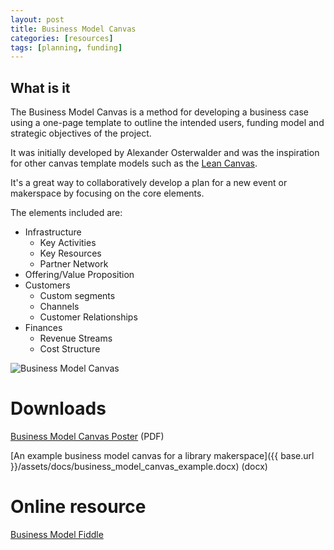 ```yaml
---
layout: post
title: Business Model Canvas
categories: [resources]
tags: [planning, funding]
---
```


## What is it
The Business Model Canvas is a method for developing a business case using a one-page template to outline the intended users, funding model and strategic objectives of the project.

It was initially developed by Alexander Osterwalder and was the inspiration for other canvas template models such as the [Lean Canvas](https://leanstack.com/lean-canvas/).

It's a great way to collaboratively develop a plan for a new event or makerspace by focusing on the core elements.

The elements included are:

* Infrastructure
  - Key Activities
  - Key Resources
  - Partner Network
* Offering/Value Proposition
* Customers
  - Custom segments
  - Channels
  - Customer Relationships
* Finances
  - Revenue Streams
  - Cost Structure


![Business Model Canvas](https://upload.wikimedia.org/wikipedia/commons/thumb/1/10/Business_Model_Canvas.png/1280px-Business_Model_Canvas.png)


# Downloads

[Business Model Canvas Poster](http://www.businessmodelgeneration.com/downloads/business_model_canvas_poster.pdf) (PDF)

[An example business model canvas for a library makerspace]({{ base.url }}/assets/docs/business_model_canvas_example.docx) (docx)


# Online resource

[Business Model Fiddle](http://bmfiddle.com/)
